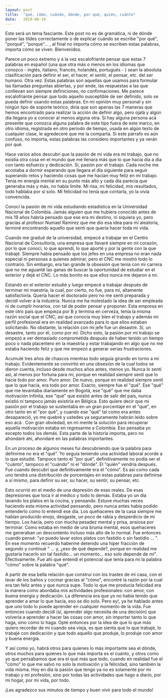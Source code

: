 ```yaml
---
layout: post
title:  "qué, cómo, cuándo, dónde, por qué, quién, cuánto"
date:   2019-08-19
---
```


Este será un tema fasciante. Este post no es de gramática, ni de dónde poner las tildes correctamente o de explicar cuándo se escribe "por qué", "porqué", "porque"... ,  al final no importa cómo se escriben estas palabras, importa cómo se viven. Bienvenidos. 



Parece un poco extremo y a la vez escalofriante pensar que estas 7 palabras en español (una que otra más o menos en los idiomas que conozco - inglés, italiano, francés, holandés, portugués - ) sean la absoluta clasificación para definir el ser, el hacer, el sentir, el pensar, etc. del ser humano. Otra vez. Estas palabras son aquellas que usamos para formular las llamadas preguntas abiertas, y por ende, las respuestas a las que conllevan son siempre definiciones, no confirmaciones. Me parece escalofriante pensar que todo aquello susceptible de ser definido, solo se pueda definir usando estas palabras. En mi opinión muy personal y sin ningún tipo de soporte teórico, diría que son apenas las 7 maneras que hemos encontrado para realizar la acción de definir algo, pero ojalá y algún día llegara yo a conocer al menos alguna otra. Si hay alguna persona acá presente que conozca alguna palabra de este tipo fuera de este marco, en otro idioma, registrada en otro periodo de tiempo, usada en algún texto de cualquier clase, le agredeceré que me la comparta. Si este párrafo es aún confuso, no importa, estas palabras las considero importantes y ya verán por qué.



Hace varios años descubrí que la pasión de mi vida era mi trabajo, que no existía otra cosa en el mundo que me llenara más que lo que hacía día a día con tanto esfuerzo y dedicación. Sí, pasión por el trabajo. Cada noche me acostaba a dormir esperando que llegara el día siguiente para seguir superando retos y haciendo cosas que me hacían muy feliz en mi trabajo. Tenía mi energía mental en su punto más alto y cada día parecía que generaba más y más, no había límite. Mi risa, mi felicidad, mis resultados, todo hablaba por sí solo. Mi felicidad no tenía que contarla, yo la vivía convencida.



Conocí la pasión de mi vida estudiando estadística en la Universidad Nacional de Colombia. Jamás alguien que me hubiera conocido antes de mis 19 años habría pensado que ese era mi destino, ni siquiera yo, pero gracias al profesor Numael Ramirez que me dio esa idea para mí aleatoria, terminé encontrando aquello que sentí que quería hacer toda mi vida. 



Cuando me gradué de la universidad, empecé a trabajar en el Centro Nacional de Consultoría, una empresa que llevaré siempre en mi corazón, por lo que conocí, lo que aprendí, lo que aporté y por la gente con la que trabajé. Siempre había pensado que los jefes en una empresa no eran nada especial ni personas a quienes admirar, pero el CNC me mostró todo lo contrario. Sin embargo, era tan grande la obsesión que tenía con mi carrera que no me aguanté las ganas de buscar la oportunidad de estudiar en el exterior y dejé el CNC. Lo más bonito es que ellos nunca me dejaron a mi. 



Estando en el exterior estudié y luego empecé a trabajar después de terminar mi maestría, la cual, por cierto, no fue, para mí, altamente satisfactoria. Quería hacer el doctorado pero no me sentí preparada y decidí volver a la industria. Nunca me ha molestado la idea de ser empleada ni de cumplir horarios, con tal de poder pensar y proponer. Esta empresa en este otro país que empieza por B y termina en cerveza, tenía la misma razón social que el CNC, así que conocía muy bien el trabajo y además mi perfil profesional era en realidad avanzado para lo que ellos estaban solicitando. No obstante, la relación con mi jefe fue un desastre. Sí, un desastre, tanto por él, como por mí. Dicho esto, la pasión por mi trabajo se empezó a ver demasiado comprometida después de haber tenido un tiempo poco o nada placentero en la maestría y estar trabajando en algo que no me estaba haciendo feliz y que me empezó a generar serias frustraciones.



Acumulé tres años de chascos mientras todo seguía girando en torno a mi trabajo. Evidentemente se convirtió en una obsesión de la cual todos se dieron cuenta, incluso desde muchos años antes, menos yo. Nunca lo sentí así, al menos por fortuna para mí, porque en realidad siempre sentí que lo hacía todo por amor. Puro amor. De nuevo, porque en realidad siempre sentí que lo que hacía, era todo por amor. Exacto, siempre fue el "qué". Ese "qué"  que me levantaba diariamente en Bogotá, ese "qué" que me daba motivación infinita, ese "qué" que existió antes de salir del país, nunca existió ni tampoco jamás existiría en Bélgica. Esto quiere decir que mi pasión por el trabajo se sustentaba en un gran porcentaje en el "qué", en otro tanto en el "por qué", y cuando ese "qué" tal como era antes desapareció, yo me quebré y ustedes ya seguramente habrán leído sobre eso acá . Con gran obviedad, en mi mente la solución para recuperar aquella motivación estaba en regresarme a Colombia. Eso pensaba yo excepto todos los demás. Esta parte de la historia importa, pero no ahondaré ahí, ahondaré en las palabras importantes. 



En un proceso de algunos meses fui descubriendo que la palabra para definirme no era el "qué". Yo seguía teniendo una actividad laboral acorde a lo que estudié. Tampoco tanto el "por qué", definitivamente no podía ser el "cuánto", tampoco el "cuándo" ni el "dónde". El "quién" vendría después. Fue cuando descubrí que definitivamente era el "cómo". Es así como cada uno tendrá una distribución de porcentajes en estas palabras para definirse a sí mismo, para definir su ser, su hacer, su sentir, su pensar, etc. 



Esto ocurrió en el medio de una depresión de esas reales. De esas depresiones que toca ir al médico y todo lo demás. Estaba yo un día lavando los platos en la cocina, y pensando. Estuve muchas veces haciendo esta misma actividad pensando, pero nunca antes había podido entenderlo como lo entendí ese día. Los quehaceres de la casa siempre me habían producido enojo, desgaste, un poco de rabia y desperdicio de mi tiempo. Los hacía, pero con mucha pesadez mental y prisa, ansiosa por terminar. Como estaba en medio de una bruma mental, esos quehaceres me generaban un descontento incluso más alto de lo normal. Fue entonces cuando pensé: "yo puedo lavar estos platos con fastidio o sin fastidio ... ". En ese momento recuerdo haberme detenido una hiper fracción de segundo y continué " ... y, ¿eso de qué depende?, porque en realidad me gustaría hacerlo sin tal fastidio... un momento... eso solo depende de mí". Efectivamente. Fue ahí que entendí el potencial que tenía para mi la palabra "cómo" sobre la palabra "qué".



A partir de esa bella relación que construí con los trastes de mi casa, con el lavar de los baños y cocinar gracias al "cómo", encontré la razón por la cual era tan feliz antes y que nunca supe. Todo lo que me producía felicidad era la manera como abordaba mis actividades profesionales: con amor, con buena energía y dedicación. La diferencia era que yo no había tenido que aprender a amar lo que hacía, eso se dio solo. Pero ey!, ya he hablado antes que uno todo lo puede aprender en cualquier momento de la vida. Fue entonces cuando decidí (sí, aprender algo necesita de una decisión)  que volvería a aprender a hacer las cosas con amor, sin importar tanto lo que haga, sino cómo lo haga. Opté entonces por la idea de que lo que más quiero recordar de mi cuando sea vieja, es que sienta que lo que trabajé, lo trabajé con dedicación y que todo aquello que produje, lo produje con amor y buena energía. 



Y así como yo, habrá otros para quienes lo más importante sea el dónde, otros muchos para quienes lo que más importa es el cuánto, y otros como yo que pensábamos que era el qué más que todo, cuando en realidad fue el "cómo" lo que me salvó no solo la motivación y la felicidad, sino también la vida misma. Hoy en día la pasión que tengo ya no es solamente por mi trabajo y mi profesión, sino por todas las actividades que hago a diario, por mi hogar, por mi vida, por todo.



¡Les agradezco sus minutos de tiempo y buen vivir para todo el mundo!


